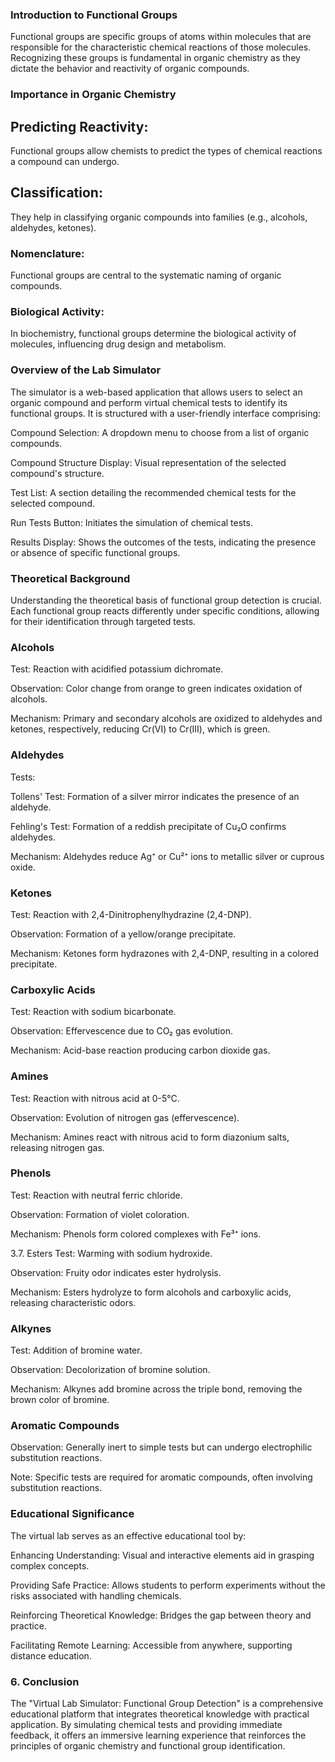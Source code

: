 
### Introduction to Functional Groups
Functional groups are specific groups of atoms within molecules that are responsible for the characteristic chemical reactions of those molecules. Recognizing these groups is fundamental in organic chemistry as they dictate the behavior and reactivity of organic compounds.

### Importance in Organic Chemistry
## Predicting Reactivity: 
Functional groups allow chemists to predict the types of chemical reactions a compound can undergo.

## Classification:
They help in classifying organic compounds into families (e.g., alcohols, aldehydes, ketones).

### Nomenclature:
Functional groups are central to the systematic naming of organic compounds.

### Biological Activity:
In biochemistry, functional groups determine the biological activity of molecules, influencing drug design and metabolism.

###  Overview of the Lab Simulator
The simulator is a web-based application that allows users to select an organic compound and perform virtual chemical tests to identify its functional groups. It is structured with a user-friendly interface comprising:

Compound Selection: A dropdown menu to choose from a list of organic compounds.

Compound Structure Display: Visual representation of the selected compound's structure.

Test List: A section detailing the recommended chemical tests for the selected compound.

Run Tests Button: Initiates the simulation of chemical tests.

Results Display: Shows the outcomes of the tests, indicating the presence or absence of specific functional groups.

###  Theoretical Background
Understanding the theoretical basis of functional group detection is crucial. Each functional group reacts differently under specific conditions, allowing for their identification through targeted tests.

###  Alcohols
Test: Reaction with acidified potassium dichromate.

Observation: Color change from orange to green indicates oxidation of alcohols.

Mechanism: Primary and secondary alcohols are oxidized to aldehydes and ketones, respectively, reducing Cr(VI) to Cr(III), which is green.

###  Aldehydes
Tests:

Tollens' Test: Formation of a silver mirror indicates the presence of an aldehyde.

Fehling's Test: Formation of a reddish precipitate of Cu₂O confirms aldehydes.

Mechanism: Aldehydes reduce Ag⁺ or Cu²⁺ ions to metallic silver or cuprous oxide.

###  Ketones
Test: Reaction with 2,4-Dinitrophenylhydrazine (2,4-DNP).

Observation: Formation of a yellow/orange precipitate.

Mechanism: Ketones form hydrazones with 2,4-DNP, resulting in a colored precipitate.

###  Carboxylic Acids
Test: Reaction with sodium bicarbonate.

Observation: Effervescence due to CO₂ gas evolution.

Mechanism: Acid-base reaction producing carbon dioxide gas.

###  Amines
Test: Reaction with nitrous acid at 0-5°C.

Observation: Evolution of nitrogen gas (effervescence).

Mechanism: Amines react with nitrous acid to form diazonium salts, releasing nitrogen gas.

###  Phenols
Test: Reaction with neutral ferric chloride.

Observation: Formation of violet coloration.

Mechanism: Phenols form colored complexes with Fe³⁺ ions.

3.7. Esters
Test: Warming with sodium hydroxide.

Observation: Fruity odor indicates ester hydrolysis.

Mechanism: Esters hydrolyze to form alcohols and carboxylic acids, releasing characteristic odors.

###  Alkynes
Test: Addition of bromine water.

Observation: Decolorization of bromine solution.

Mechanism: Alkynes add bromine across the triple bond, removing the brown color of bromine.

###  Aromatic Compounds
Observation: Generally inert to simple tests but can undergo electrophilic substitution reactions.

Note: Specific tests are required for aromatic compounds, often involving substitution reactions.

###  Educational Significance
The virtual lab serves as an effective educational tool by:

Enhancing Understanding: Visual and interactive elements aid in grasping complex concepts.

Providing Safe Practice: Allows students to perform experiments without the risks associated with handling chemicals.

Reinforcing Theoretical Knowledge: Bridges the gap between theory and practice.

Facilitating Remote Learning: Accessible from anywhere, supporting distance education.

### 6. Conclusion
The "Virtual Lab Simulator: Functional Group Detection" is a comprehensive educational platform that integrates theoretical knowledge with practical application. By simulating chemical tests and providing immediate feedback, it offers an immersive learning experience that reinforces the principles of organic chemistry and functional group identification.



